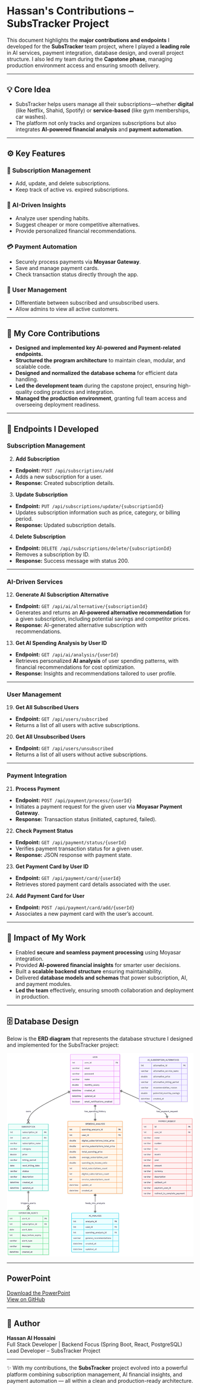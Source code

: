 # Hassan's Contributions – SubsTracker Project

This document highlights the **major contributions and endpoints** I developed for the **SubsTracker** team project, where I played a **leading role** in AI services, payment integration, database design, and overall project structure. I also led my team during the **Capstone phase**, managing production environment access and ensuring smooth delivery.

---

## 💡 Core Idea 
- SubsTracker helps users manage all their subscriptions—whether **digital** (like Netflix, Shahid, Spotify) or **service-based** (like gym memberships, car washes).  
- The platform not only tracks and organizes subscriptions but also integrates **AI-powered financial analysis** and **payment automation**.  

---

## ⚙️ Key Features

### 🔐 Subscription Management
- Add, update, and delete subscriptions.  
- Keep track of active vs. expired subscriptions.  

### 🤖 AI-Driven Insights
- Analyze user spending habits.  
- Suggest cheaper or more competitive alternatives.  
- Provide personalized financial recommendations.  

### 💳 Payment Automation
- Securely process payments via **Moyasar Gateway**.  
- Save and manage payment cards.  
- Check transaction status directly through the app.  

### 👥 User Management
- Differentiate between subscribed and unsubscribed users.  
- Allow admins to view all active customers.  

---

## 🚀 My Core Contributions
- **Designed and implemented key AI-powered and Payment-related endpoints.**
- **Structured the program architecture** to maintain clean, modular, and scalable code.
- **Designed and normalized the database schema** for efficient data handling.
- **Led the development team** during the capstone project, ensuring high-quality coding practices and integration.
- **Managed the production environment**, granting full team access and overseeing deployment readiness.

---

## 📌 Endpoints I Developed

### Subscription Management
2. **Add Subscription**
- **Endpoint:** `POST /api/subscriptions/add`
- Adds a new subscription for a user.
- **Response:** Created subscription details.

3. **Update Subscription**
- **Endpoint:** `PUT /api/subscriptions/update/{subscriptionId}`
- Updates subscription information such as price, category, or billing period.
- **Response:** Updated subscription details.

4. **Delete Subscription**
- **Endpoint:** `DELETE /api/subscriptions/delete/{subscriptionId}`
- Removes a subscription by ID.
- **Response:** Success message with status 200.

---

### AI-Driven Services
12. **Generate AI Subscription Alternative**
- **Endpoint:** `GET /api/ai/alternative/{subscriptionId}`
- Generates and returns an **AI-powered alternative recommendation** for a given subscription, including potential savings and competitor prices.
- **Response:** AI-generated alternative subscription with recommendations.

13. **Get AI Spending Analysis by User ID**
- **Endpoint:** `GET /api/ai/analysis/{userId}`
- Retrieves personalized **AI analysis** of user spending patterns, with financial recommendations for cost optimization.
- **Response:** Insights and recommendations tailored to user profile.

---

### User Management
19. **Get All Subscribed Users**
- **Endpoint:** `GET /api/users/subscribed`
- Returns a list of all users with active subscriptions.

20. **Get All Unsubscribed Users**
- **Endpoint:** `GET /api/users/unsubscribed`
- Returns a list of all users without active subscriptions.

---

### Payment Integration
21. **Process Payment**
- **Endpoint:** `POST /api/payment/process/{userId}`
- Initiates a payment request for the given user via **Moyasar Payment Gateway**.
- **Response:** Transaction status (initiated, captured, failed).

22. **Check Payment Status**
- **Endpoint:** `GET /api/payment/status/{userId}`
- Verifies payment transaction status for a given user.
- **Response:** JSON response with payment state.

23. **Get Payment Card by User ID**
- **Endpoint:** `GET /api/payment/card/{userId}`
- Retrieves stored payment card details associated with the user.

24. **Add Payment Card for User**
- **Endpoint:** `POST /api/payment/card/add/{userId}`
- Associates a new payment card with the user’s account.

---

## 🎯 Impact of My Work
- Enabled **secure and seamless payment processing** using Moyasar integration.
- Provided **AI-powered financial insights** for smarter user decisions.
- Built a **scalable backend structure** ensuring maintainability.
- Delivered **database models and schemas** that power subscription, AI, and payment modules.
- **Led the team** effectively, ensuring smooth collaboration and deployment in production.

---

## 🗄️ Database Design

Below is the **ERD diagram** that represents the database structure I designed and implemented for the SubsTracker project:

![Database Design](Untitled%20diagram%20_%20Mermaid%20Chart-2025-08-23-010749.png)

---

## PowerPoint

[Download the PowerPoint](<https://github.com/HassanAL-Hussaini/SubsTracker/blob/master/CapstoneThree(SubsTracker).pptx?raw=1>)  
[View on GitHub](<https://github.com/HassanAL-Hussaini/SubsTracker/blob/master/CapstoneThree(SubsTracker).pptx>)

---

## 👤 Author
**Hassan Al Hossaini**  
Full Stack Developer | Backend Focus (Spring Boot, React, PostgreSQL)  
Lead Developer – SubsTracker Project

---

✨ With my contributions, the **SubsTracker** project evolved into a powerful platform combining subscription management, AI financial insights, and payment automation — all within a clean and production-ready architecture.
